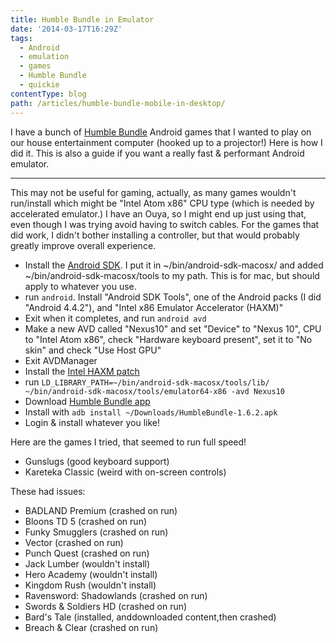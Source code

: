 ```yaml
---
title: Humble Bundle in Emulator
date: '2014-03-17T16:29Z'
tags:
  - Android
  - emulation
  - games
  - Humble Bundle
  - quickie
contentType: blog
path: /articles/humble-bundle-mobile-in-desktop/
---
```


I have a bunch of [Humble Bundle](https://www.humblebundle.com/) Android games that I wanted to play on our house entertainment computer (hooked up to a projector!) Here is how I did it. This is also a guide if you want a really fast & performant Android emulator.

---

This may not be useful for gaming, actually, as many games wouldn't run/install which might be "Intel Atom x86" CPU type (which is needed by accelerated emulator.) I have an Ouya, so I might end up just using that, even though I was trying avoid having to switch cables. For the games that did work, I didn't bother installing a controller, but that would probably greatly improve overall experience.

*  Install the [Android SDK](http://developer.android.com/sdk/index.html). I put it in ~/bin/android-sdk-macosx/ and added ~/bin/android-sdk-macosx/tools to my path.  This is for mac, but should apply to whatever you use.
*  run `android`. Install "Android SDK Tools", one of the Android packs (I did "Android 4.4.2"), and "Intel x86 Emulator Accelerator (HAXM)"
*  Exit when it completes, and run `android avd`
*  Make a new AVD called "Nexus10" and set "Device" to "Nexus 10", CPU to "Intel Atom x86", check "Hardware keyboard present", set it to "No skin" and check "Use Host GPU"
*  Exit AVDManager
*  Install the [Intel HAXM patch](http://software.intel.com/en-us/android/articles/intel-hardware-accelerated-execution-manager)
*  run `LD_LIBRARY_PATH=~/bin/android-sdk-macosx/tools/lib/ ~/bin/android-sdk-macosx/tools/emulator64-x86 -avd Nexus10`
*  Download [Humble Bundle app](https://www.humblebundle.com/getapp)
*  Install with `adb install ~/Downloads/HumbleBundle-1.6.2.apk`
*  Login & install whatever you like!

Here are the games I tried, that seemed to run full speed!

*  Gunslugs (good keyboard support)
*  Kareteka Classic (weird with on-screen controls)

These had issues:

*  BADLAND Premium (crashed on run)
*  Bloons TD 5 (crashed on run)
*  Funky Smugglers (crashed on run)
*  Vector (crashed on run)
*  Punch Quest (crashed on run)
*  Jack Lumber (wouldn't install)
*  Hero Academy (wouldn't install)
*  Kingdom Rush (wouldn't install)
*  Ravensword: Shadowlands (crashed on run)
*  Swords & Soldiers HD (crashed on run)
*  Bard's Tale (installed, anddownloaded content,then crashed)
*  Breach & Clear (crashed on run)

